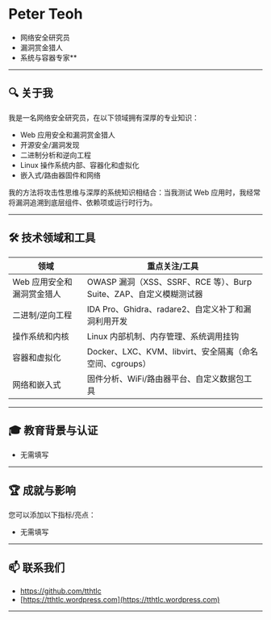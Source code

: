 # Peter Teoh

- 网络安全研究员 
- 漏洞赏金猎人 
- 系统与容器专家**

---

## 🔍 关于我

我是一名网络安全研究员，在以下领域拥有深厚的专业知识：

- Web 应用安全和漏洞赏金猎人
- 开源安全/漏洞发现
- 二进制分析和逆向工程
- Linux 操作系统内部、容器化和虚拟化
- 嵌入式/路由器固件和网络

我的方法将攻击性思维与深厚的系统知识相结合：当我测试 Web 应用时，我经常将漏洞追溯到底层组件、依赖项或运行时行为。

---

## 🛠 技术领域和工具

| 领域 | 重点关注/工具 |
|---|---|
| Web 应用安全和漏洞赏金猎人 | OWASP 漏洞（XSS、SSRF、RCE 等）、Burp Suite、ZAP、自定义模糊测试器 |
| 二进制/逆向工程 | IDA Pro、Ghidra、radare2、自定义补丁和漏洞利用开发 |
| 操作系统和内核 | Linux 内部机制、内存管理、系统调用挂钩 |
| 容器和虚拟化 | Docker、LXC、KVM、libvirt、安全隔离（命名空间、cgroups）|
| 网络和嵌入式 | 固件分析、WiFi/路由器平台、自定义数据包工具 |

---

## 🎓 教育背景与认证

- 无需填写

---

## 🏆 成就与影响

您可以添加以下指标/亮点：

- 无需填写

---

## 📫 联系我们

- https://github.com/tthtlc
- [https://tthtlc.wordpress.com](https://tthtlc.wordpress.com)

---
